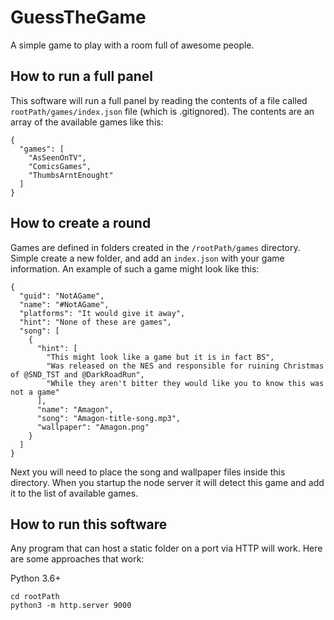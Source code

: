 # GuessTheGame
A simple game to play with a room full of awesome people.

## How to run a full panel
This software will run a full panel by reading the contents of a file called `rootPath/games/index.json` file (which is .gitignored).  The contents are an array of the available games like this:

    {
      "games": [
        "AsSeenOnTV",
        "ComicsGames",
        "ThumbsArntEnought"
      ]
    }

## How to create a round
Games are defined in folders created in the `/rootPath/games` directory.  Simple create a new folder, and add an `index.json` with your game information.  An example of such a game might look like this:

    {
      "guid": "NotAGame",
      "name": "#NotAGame",
      "platforms": "It would give it away",
      "hint": "None of these are games",
      "song": [
        {
          "hint": [
            "This might look like a game but it is in fact BS",
            "Was released on the NES and responsible for ruining Christmas of @SND_TST and @DarkRoadRun",
            "While they aren't bitter they would like you to know this was not a game"
          ],
          "name": "Amagon",
          "song": "Amagon-title-song.mp3",
          "wallpaper": "Amagon.png"
        }
      ]
    }

Next you will need to place the song and wallpaper files inside this directory.  When you startup the node server it will detect this game and add it to the list of available games.

## How to run this software
Any program that can host a static folder on a port via HTTP will work. Here are some approaches that work:

Python 3.6+

    cd rootPath
    python3 -m http.server 9000
